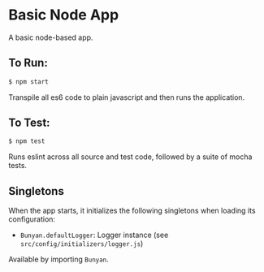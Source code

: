 Basic Node App
=========

A basic node-based app.

## To Run:

```bash
$ npm start
```

Transpile all es6 code to plain javascript and then runs the application.

## To Test:

```bash
$ npm test
```

Runs eslint across all source and test code, followed by a suite of mocha tests.

## Singletons

When the app starts, it initializes the following singletons when loading its configuration:

- `Bunyan.defaultLogger`: Logger instance (see `src/config/initializers/logger.js`)

Available by importing `Bunyan`.
